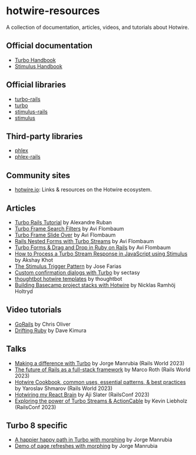 # hotwire-resources

A collection of documentation, articles, videos, and tutorials about Hotwire.

## Official documentation

- [Turbo Handbook](https://turbo.hotwired.dev/handbook/introduction)
- [Stimulus Handbook](https://stimulus.hotwired.dev/handbook/introduction)

## Official libraries

- [turbo-rails](https://github.com/hotwired/turbo-rails)
- [turbo](https://github.com/hotwired/turbo)
- [stimulus-rails](https://github.com/hotwired/stimulus-rails)
- [stimulus](https://github.com/hotwired/stimulus)

## Third-party libraries

- [phlex](https://phlex.fun)
- [phlex-rails](https://github.com/phlex-ruby/phlex-rails)

## Community sites

- [hotwire.io](https://hotwire.io/): Links & resources on the Hotwire ecosystem.

## Articles

- [Turbo Rails Tutorial](https://www.hotrails.dev/turbo-rails) by Alexandre Ruban
- [Turbo Frame Search Filters](https://code.avi.nyc/turbo-frame-search-filters) by Avi Flombaum
- [Turbo Frame Slide Over](https://code.avi.nyc/turbo-frame-slide-over) by Avi Flombaum
- [Rails Nested Forms with Turbo Streams](https://code.avi.nyc/rails-nested-forms-with-turbo-streams) by Avi Flombaum
- [Turbo Forms & Drag and Drop in Ruby on Rails](https://code.avi.nyc/turbo-forms-drag-and-drop-in-ruby-on-rails-part-1) by Avi Flombaum
- [How to Process a Turbo Stream Response in JavaScript using Stimulus](https://www.writesoftwarewell.com/process-turbo-stream-javascript/) by Akshay Khot
- [The Stimulus Trigger Pattern](https://jose.omg.lol/posts/stimulus-trigger-pattern/) by Jose Farias
- [Custom confirmation dialogs with Turbo](https://dev.to/sectasy0/crafting-a-seamless-ux-custom-confirmation-dialogs-with-turbo-25oc) by sectasy
- [thoughtbot hotwire templates](https://github.com/thoughtbot/hotwire-example-template/tree/main) by thoughtbot
- [Building Basecamp project stacks with Hotwire](https://dev.37signals.com/building-basecamp-project-stacks-with-hotwire/) by Nicklas Ramhöj Holtryd

## Video tutorials

- [GoRails](https://gorails.com) by Chris Oliver
- [Drifting Ruby](https://www.driftingruby.com) by Dave Kimura

## Talks

- [Making a difference with Turbo](https://www.youtube.com/watch?v=m97UsXa6HFg) by Jorge Manrubia (Rails World 2023)
- [The future of Rails as a full-stack framework](https://www.youtube.com/watch?v=iRjei4nj41o) by Marco Roth (Rails World 2023)
- [Hotwire Cookbook, common uses, essential patterns, & best practices](https://www.youtube.com/watch?v=F75k4Oc6g9Q) by Yaroslav Shmarov (Rails World 2023)
- [Hotwiring my React Brain](https://www.youtube.com/watch?v=PvAf3vZp1b8) by Aji Slater (RailsConf 2023)
- [Exploring the power of Turbo Streams & ActionCable](https://www.youtube.com/watch?v=S--B3BGIk3M) by Kevin Liebholz (RailsConf 2023)

## Turbo 8 specific

- [A happier happy path in Turbo with morphing](https://dev.37signals.com/a-happier-happy-path-in-turbo-with-morphing/) by Jorge Manrubia
- [Demo of page refreshes with morphing](https://dev.37signals.com/page-refreshes-with-morphing-demo/) by Jorge Manrubia
